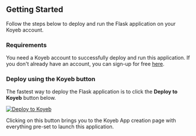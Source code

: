 ## Getting Started

Follow the steps below to deploy and run the Flask application on your Koyeb account.

### Requirements

You need a Koyeb account to successfully deploy and run this application. If you don't already have an account, you can sign-up for free [here](https://app.koyeb.com/auth/signup).

### Deploy using the Koyeb button

The fastest way to deploy the Flask application is to click the **Deploy to Koyeb** button below.

<!-- [![Deploy to Koyeb](https://www.koyeb.com/static/images/deploy/button.svg)](https://app.koyeb.com/deploy?type=git&repository=github.com/abdulsaboor938/Weather-Man&branch=main&name=weatherman-on-koyeb) -->
[![Deploy to Koyeb](https://www.koyeb.com/static/images/deploy/button.svg)](https://app.koyeb.com/deploy?type=git&repository=abdulsaboor938/Weather-Man&branch=main&name=flask-on-koyeb)

Clicking on this button brings you to the Koyeb App creation page with everything pre-set to launch this application.
